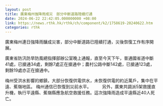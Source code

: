 ```yaml
---
layout: post
title: 廣東梅州強降雨成災　部分中斷道路陸續打通
date: 2024-06-22 22:42:05.000000000 +08:00
link: https://news.rthk.hk/rthk/ch/component/k2/1758619-20240622.htm
categories: rthk
---
```


廣東梅州連日強降雨釀成災害，部分中斷道路已陸續打通，災後恢復工作有序開展。

廣東省防汛防旱防風總指揮部辦公室晚上通報，直至今天下午，普通國省道中斷41處，已搶通34處，剩餘7處正在搶通中；農村公路中斷142處，已搶通123處，剩餘19處亦正在搶通中。 

梅州受洪水影響的鄉鎮，大部分恢復供電供水，未恢復供電的約近萬戶，集中在平遠、蕉嶺地區。 梅州通信已恢復到災前水平。 
  　　
另外，廣東共調派5架救援直升機，執行平遠縣、蕉嶺縣應急航空救援任務。這次強降雨造成平遠縣近40人死亡。

